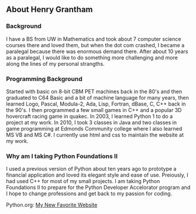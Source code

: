 
## About Henry Grantham

### Background
I have a BS from UW in Mathematics and took about 7 computer science courses there and loved them, but when the dot com crashed, I became a paralegal because there was enormous demand there. After about 10 years as a paralegal, I would like to do something more challenging and more along the lines of my personal strangths.

### Programming Background
Started with basic on 8-bit CBM PET machines back in the 80's and then graduated to C64 Basic and a bit of machine language for many years, then learned Logo, Pascal, Modula-2, Ada, Lisp, Fortran, dBase, C, C++ back in the 90's. I then programmed a few small games in C++ and a popular 3D hovercraft racing game in quakec. In 2003, I learned Python 1 to do a project at my work. In 2010, I took 3 classes in Java and two classes in game programming at Edmonds Community college where I also learned MS VB and MS C#. I currently use html and css to maintain the website at my work.

### Why am I taking Python Foundations II
I used a previous version of Python about ten years ago to prototype a financial application and loved its elegant style and ease of use.  Preiously, I had used C++ for most of my small projects. I am taking Python Foundations II to prepare for the Python Developer Accelorator program and I hope to change professions and get back to my passion for coding.

Python.org: [My New Favorite Website](http://www.python.org)